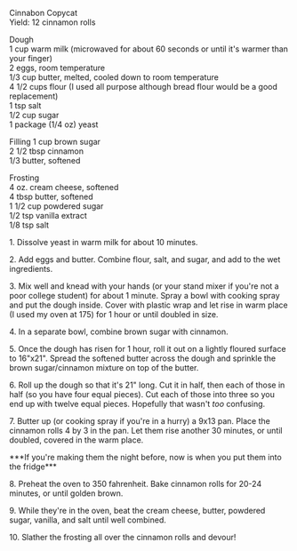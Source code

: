 
Cinnabon Copycat  
Yield: 12 cinnamon rolls  
    
Dough  
1 cup warm milk (microwaved for about 60 seconds or until it's warmer than your finger)  
2 eggs, room temperature  
1/3 cup butter, melted, cooled down to room temperature  
4 1/2 cups flour (I used all purpose although bread flour would be a good replacement)  
1 tsp salt  
1/2 cup sugar  
1 package  (1/4 oz) yeast  
    
Filling 
1 cup brown sugar  
2 1/2 tbsp cinnamon  
1/3 butter, softened  
    
Frosting  
4 oz. cream cheese, softened  
4 tbsp butter, softened  
1 1/2 cup powdered sugar  
1/2 tsp vanilla extract  
1/8 tsp salt  
    

1\. Dissolve yeast in warm milk for about 10 minutes.   
    
2\. Add eggs and butter. Combine flour, salt, and sugar, and add to the wet ingredients.   
    
3\. Mix well and knead with your hands (or your stand mixer if you're not a poor college student) for about 1 minute. Spray a bowl with cooking spray and put the dough inside. Cover with plastic wrap and let rise in warm place (I used my oven at 175) for 1 hour or until doubled in size.   
    
4\. In a separate bowl, combine brown sugar with cinnamon.   
    
5\. Once the dough has risen for 1 hour, roll it out on a lightly floured surface to 16"x21". Spread the softened butter across the dough and sprinkle the brown sugar/cinnamon mixture on top of the butter.   
    
6\. Roll up the dough so that it's 21" long. Cut it in half, then each of those in half (so you have four equal pieces). Cut each of those into three so you end up with twelve equal pieces. Hopefully that wasn't _too_ confusing.   
    
7\. Butter up (or cooking spray if you're in a hurry) a 9x13 pan. Place the cinnamon rolls 4 by 3 in the pan. Let them rise another 30 minutes, or until doubled, covered in the warm place.   
    
\*\*\*If you're making them the night before, now is when you put them into the fridge\*\*\*  
    
8\. Preheat the oven to 350 fahrenheit. Bake cinnamon rolls for 20-24 minutes, or until golden brown.  
    
9\. While they're in the oven, beat the cream cheese, butter, powdered sugar, vanilla, and salt until well combined.   
    
10\. Slather the frosting all over the cinnamon rolls and devour!  
    